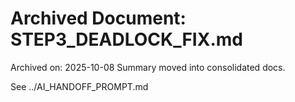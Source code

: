 # Archived Document: STEP3_DEADLOCK_FIX.md

Archived on: 2025-10-08
Summary moved into consolidated docs.

See ../AI_HANDOFF_PROMPT.md

